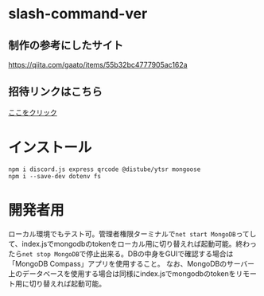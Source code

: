 # slash-command-ver
## 制作の参考にしたサイト
https://qiita.com/gaato/items/55b32bc4777905ac162a

## 招待リンクはこちら
[ここをクリック](https://discord.com/api/oauth2/authorize?client_id=949289830481821776&permissions=277025475600&scope=bot%20applications.commands)

# インストール
```
npm i discord.js express qrcode @distube/ytsr mongoose
npm i --save-dev dotenv fs
```

# 開発者用
ローカル環境でもテスト可。管理者権限ターミナルで`net start MongoDB`ってして、index.jsでmongodbのtokenをローカル用に切り替えれば起動可能。終わったら`net stop MongoDB`で停止出来る。DBの中身をGUIで確認する場合は「MongoDB Compass」アプリを使用すること。
なお、MongoDBのサーバー上のデータベースを使用する場合は同様にindex.jsでmongodbのtokenをリモート用に切り替えれば起動可能。